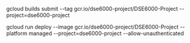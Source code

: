 gcloud builds submit --tag gcr.io/dse6000-project/DSE6000-Project  --project=dse6000-project

gcloud run deploy --image gcr.io/dse6000-project/DSE6000-Project --platform managed  --project=dse6000-project --allow-unauthenticated